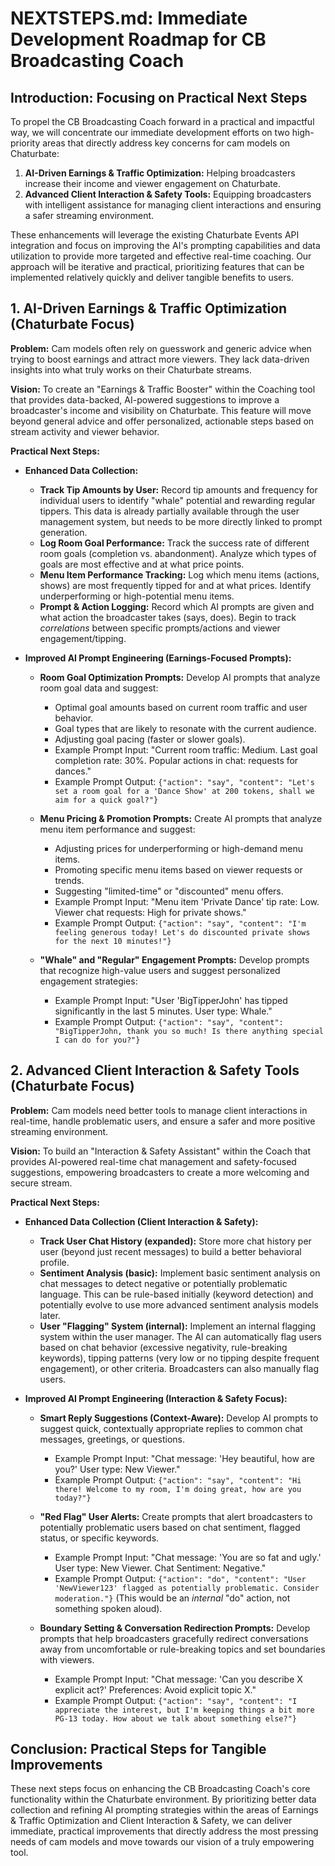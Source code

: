 # NEXTSTEPS.md: Immediate Development Roadmap for CB Broadcasting Coach

## Introduction: Focusing on Practical Next Steps

To propel the CB Broadcasting Coach forward in a practical and impactful way, we will concentrate our immediate development efforts on two high-priority areas that directly address key concerns for cam models on Chaturbate:

1.  **AI-Driven Earnings & Traffic Optimization:** Helping broadcasters increase their income and viewer engagement on Chaturbate.
2.  **Advanced Client Interaction & Safety Tools:** Equipping broadcasters with intelligent assistance for managing client interactions and ensuring a safer streaming environment.

These enhancements will leverage the existing Chaturbate Events API integration and focus on improving the AI's prompting capabilities and data utilization to provide more targeted and effective real-time coaching.  Our approach will be iterative and practical, prioritizing features that can be implemented relatively quickly and deliver tangible benefits to users.

## 1. AI-Driven Earnings & Traffic Optimization (Chaturbate Focus)

**Problem:** Cam models often rely on guesswork and generic advice when trying to boost earnings and attract more viewers. They lack data-driven insights into what truly works on their Chaturbate streams.

**Vision:** To create an "Earnings & Traffic Booster" within the Coaching tool that provides data-backed, AI-powered suggestions to improve a broadcaster's income and visibility on Chaturbate.  This feature will move beyond general advice and offer personalized, actionable steps based on stream activity and viewer behavior.

**Practical Next Steps:**

*   **Enhanced Data Collection:**
    *   **Track Tip Amounts by User:**  Record tip amounts and frequency for individual users to identify "whale" potential and rewarding regular tippers.  This data is already partially available through the user management system, but needs to be more directly linked to prompt generation.
    *   **Log Room Goal Performance:** Track the success rate of different room goals (completion vs. abandonment).  Analyze which types of goals are most effective and at what price points.
    *   **Menu Item Performance Tracking:** Log which menu items (actions, shows) are most frequently tipped for and at what prices.  Identify underperforming or high-potential menu items.
    *   **Prompt & Action Logging:**  Record which AI prompts are given and what action the broadcaster takes (says, does).  Begin to track *correlations* between specific prompts/actions and viewer engagement/tipping.

*   **Improved AI Prompt Engineering (Earnings-Focused Prompts):**
    *   **Room Goal Optimization Prompts:**  Develop AI prompts that analyze room goal data and suggest:
        *   Optimal goal amounts based on current room traffic and user behavior.
        *   Goal types that are likely to resonate with the current audience.
        *   Adjusting goal pacing (faster or slower goals).
        *   Example Prompt Input: "Current room traffic: Medium.  Last goal completion rate: 30%.  Popular actions in chat: requests for dances."
        *   Example Prompt Output:  `{"action": "say", "content": "Let's set a room goal for a 'Dance Show' at 200 tokens, shall we aim for a quick goal?"}`

    *   **Menu Pricing & Promotion Prompts:** Create AI prompts that analyze menu item performance and suggest:
        *   Adjusting prices for underperforming or high-demand menu items.
        *   Promoting specific menu items based on viewer requests or trends.
        *   Suggesting "limited-time" or "discounted" menu offers.
        *   Example Prompt Input: "Menu item 'Private Dance' tip rate: Low.  Viewer chat requests: High for private shows."
        *   Example Prompt Output: `{"action": "say", "content": "I'm feeling generous today! Let's do discounted private shows for the next 10 minutes!"}`

    *   **"Whale" and "Regular" Engagement Prompts:**  Develop prompts that recognize high-value users and suggest personalized engagement strategies:
        *   Example Prompt Input: "User 'BigTipperJohn' has tipped significantly in the last 5 minutes.  User type: Whale."
        *   Example Prompt Output: `{"action": "say", "content": "BigTipperJohn, thank you so much! Is there anything special I can do for you?"}`

## 2. Advanced Client Interaction & Safety Tools (Chaturbate Focus)

**Problem:**  Cam models need better tools to manage client interactions in real-time, handle problematic users, and ensure a safer and more positive streaming environment.

**Vision:**  To build an "Interaction & Safety Assistant" within the Coach that provides AI-powered real-time chat management and safety-focused suggestions, empowering broadcasters to create a more welcoming and secure stream.

**Practical Next Steps:**

*   **Enhanced Data Collection (Client Interaction & Safety):**
    *   **Track User Chat History (expanded):** Store more chat history per user (beyond just recent messages) to build a better behavioral profile.
    *   **Sentiment Analysis (basic):** Implement basic sentiment analysis on chat messages to detect negative or potentially problematic language.  This can be rule-based initially (keyword detection) and potentially evolve to use more advanced sentiment analysis models later.
    *   **User "Flagging" System (internal):**  Implement an internal flagging system within the user manager.  The AI can automatically flag users based on chat behavior (excessive negativity, rule-breaking keywords), tipping patterns (very low or no tipping despite frequent engagement), or other criteria. Broadcasters can also manually flag users.

*   **Improved AI Prompt Engineering (Interaction & Safety Focus):**
    *   **Smart Reply Suggestions (Context-Aware):**  Develop AI prompts to suggest quick, contextually appropriate replies to common chat messages, greetings, or questions.
        *   Example Prompt Input: "Chat message: 'Hey beautiful, how are you?' User type: New Viewer."
        *   Example Prompt Output: `{"action": "say", "content": "Hi there! Welcome to my room, I'm doing great, how are you today?"}`

    *   **"Red Flag" User Alerts:**  Create prompts that alert broadcasters to potentially problematic users based on chat sentiment, flagged status, or specific keywords.
        *   Example Prompt Input: "Chat message: 'You are so fat and ugly.' User type: New Viewer. Chat Sentiment: Negative."
        *   Example Prompt Output:  `{"action": "do", "content": "User 'NewViewer123' flagged as potentially problematic. Consider moderation."}` (This would be an *internal* "do" action, not something spoken aloud).

    *   **Boundary Setting & Conversation Redirection Prompts:**  Develop prompts that help broadcasters gracefully redirect conversations away from uncomfortable or rule-breaking topics and set boundaries with viewers.
        *   Example Prompt Input: "Chat message: 'Can you describe X explicit act?' Preferences: Avoid explicit topic X."
        *   Example Prompt Output: `{"action": "say", "content": "I appreciate the interest, but I'm keeping things a bit more PG-13 today. How about we talk about something else?"}`

## Conclusion: Practical Steps for Tangible Improvements

These next steps focus on enhancing the CB Broadcasting Coach's core functionality within the Chaturbate environment. By prioritizing better data collection and refining AI prompting strategies within the areas of Earnings & Traffic Optimization and Client Interaction & Safety, we can deliver immediate, practical improvements that directly address the most pressing needs of cam models and move towards our vision of a truly empowering tool.